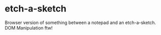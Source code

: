# etch-a-sketch
Browser version of something between a notepad and an etch-a-sketch. DOM Manipulation ftw!